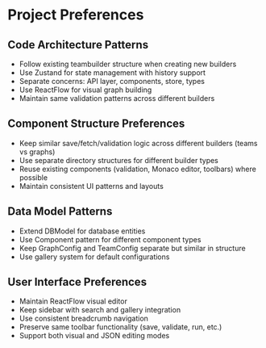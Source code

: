 # Project Preferences

## Code Architecture Patterns
- Follow existing teambuilder structure when creating new builders
- Use Zustand for state management with history support
- Separate concerns: API layer, components, store, types
- Use ReactFlow for visual graph building
- Maintain same validation patterns across different builders

## Component Structure Preferences
- Keep similar save/fetch/validation logic across different builders (teams vs graphs)
- Use separate directory structures for different builder types
- Reuse existing components (validation, Monaco editor, toolbars) where possible
- Maintain consistent UI patterns and layouts

## Data Model Patterns
- Extend DBModel for database entities
- Use Component<ConfigType> pattern for different component types
- Keep GraphConfig and TeamConfig separate but similar in structure
- Use gallery system for default configurations

## User Interface Preferences
- Maintain ReactFlow visual editor
- Keep sidebar with search and gallery integration
- Use consistent breadcrumb navigation
- Preserve same toolbar functionality (save, validate, run, etc.)
- Support both visual and JSON editing modes
